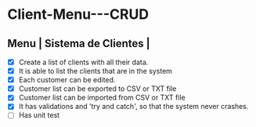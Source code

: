 # Client-Menu---CRUD

## Menu | Sistema de Clientes |

- [x] Create a list of clients with all their data.
- [x] It is able to list the clients that are in the system
- [x] Each customer can be edited.
- [x] Customer list can be exported to CSV or TXT file
- [x] Customer list can be imported from CSV or TXT file
- [x] It has validations and 'try and catch', so that the system never crashes.
- [ ] Has unit test
